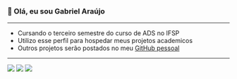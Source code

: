 ### 👋 Olá, eu sou Gabriel Araújo
<hr>

- Cursando o terceiro semestre do curso de ADS no IFSP
- Utilizo esse perfil para hospedar meus projetos academicos
- Outros projetos serão postados no meu <a href="https://github.com/GabrielArajooj"> GitHub pessoal</a>

<hr>
<a href="https://www.instagram.com/gabriel.arjss/"><img src="https://img.shields.io/badge/Instagram-E4405F?style=for-the-badge&logo=instagram&logoColor=white"></a>
<a href="https://www.linkedin.com/in/gabriel-a-sousa/"><img src="https://img.shields.io/badge/LinkedIn-0077B5?style=for-the-badge&logo=linkedin&logoColor=white"></a>
<a href="https://github.com/GabrielArajooj"><img src="https://img.shields.io/badge/GitHub-100000?style=for-the-badge&logo=github&logoColor=white"></a>

